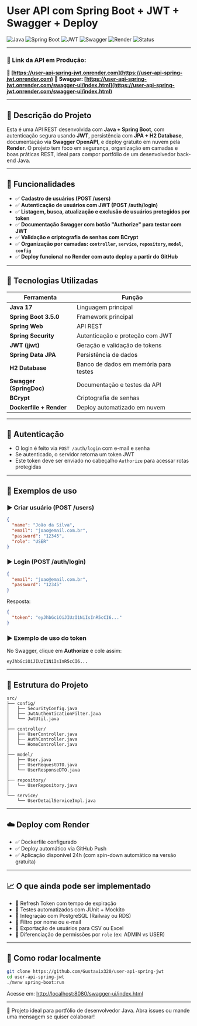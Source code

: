 # User API com Spring Boot + JWT + Swagger + Deploy

![Java](https://img.shields.io/badge/Java-17-blue?logo=java)
![Spring Boot](https://img.shields.io/badge/SpringBoot-3.5.0-brightgreen?logo=spring)
![JWT](https://img.shields.io/badge/Auth-JWT-blueviolet?logo=jsonwebtokens)
![Swagger](https://img.shields.io/badge/Docs-Swagger-orange?logo=swagger)
![Render](https://img.shields.io/badge/Deploy-Render-black?logo=render)
![Status](https://img.shields.io/badge/API-Online-success)

---

### 🚀 Link da API em Produção:

**🔗 [https://user-api-spring-jwt.onrender.com](https://user-api-spring-jwt.onrender.com)**
**🔐 Swagger: [https://user-api-spring-jwt.onrender.com/swagger-ui/index.html](https://user-api-spring-jwt.onrender.com/swagger-ui/index.html)**

---

## 📌 Descrição do Projeto

Esta é uma API REST desenvolvida com **Java + Spring Boot**, com autenticação segura usando **JWT**, persistência com **JPA + H2 Database**, documentação via **Swagger OpenAPI**, e deploy gratuito em nuvem pela **Render**.
O projeto tem foco em segurança, organização em camadas e boas práticas REST, ideal para compor portfólio de um desenvolvedor back-end Java.

---

## 🧠 Funcionalidades

* ✅ **Cadastro de usuários (POST /users)**
* ✅ **Autenticação de usuários com JWT (POST /auth/login)**
* ✅ **Listagem, busca, atualização e exclusão de usuários protegidos por token**
* ✅ **Documentação Swagger com botão "Authorize" para testar com JWT**
* ✅ **Validação e criptografia de senhas com BCrypt**
* ✅ **Organização por camadas: `controller`, `service`, `repository`, `model`, `config`**
* ✅ **Deploy funcional no Render com auto deploy a partir do GitHub**

---

## 🔧 Tecnologias Utilizadas

| Ferramenta              | Função                                |
| ----------------------- | ------------------------------------- |
| **Java 17**             | Linguagem principal                   |
| **Spring Boot 3.5.0**   | Framework principal                   |
| **Spring Web**          | API REST                              |
| **Spring Security**     | Autenticação e proteção com JWT       |
| **JWT (jjwt)**          | Geração e validação de tokens         |
| **Spring Data JPA**     | Persistência de dados                 |
| **H2 Database**         | Banco de dados em memória para testes |
| **Swagger (SpringDoc)** | Documentação e testes da API          |
| **BCrypt**              | Criptografia de senhas                |
| **Dockerfile + Render** | Deploy automatizado em nuvem          |

---

## 🔐 Autenticação

* O login é feito via `POST /auth/login` com e-mail e senha
* Se autenticado, o servidor retorna um token JWT
* Este token deve ser enviado no cabeçalho `Authorize` para acessar rotas protegidas

---

## 🥮 Exemplos de uso

### ▶️ Criar usuário (POST /users)

```json
{
  "name": "João da Silva",
  "email": "joao@email.com.br",
  "password": "12345",
  "role": "USER"
}
```

### ▶️ Login (POST /auth/login)

```json
{
  "email": "joao@email.com.br",
  "password": "12345"
}
```

Resposta:

```json
{
  "token": "eyJhbGciOiJIUzI1NiIsInR5cCI6..."
}
```

### ▶️ Exemplo de uso do token

No Swagger, clique em **Authorize** e cole assim:

```
eyJhbGciOiJIUzI1NiIsInR5cCI6...
```

---

## 📁 Estrutura do Projeto

```
src/
├── config/
│   ├── SecurityConfig.java
│   ├── JwtAuthenticationFilter.java
│   └── JwtUtil.java
│
├── controller/
│   ├── UserController.java
│   ├── AuthController.java
│   └── HomeController.java
│
├── model/
│   ├── User.java
│   ├── UserRequestDTO.java
│   └── UserResponseDTO.java
│
├── repository/
│   └── UserRepository.java
│
└── service/
    └── UserDetailServiceImpl.java
```

---

## ☁️ Deploy com Render

* ✅ Dockerfile configurado
* ✅ Deploy automático via GitHub Push
* ✅ Aplicação disponível 24h (com spin-down automático na versão gratuita)

---

## 📈 O que ainda pode ser implementado

* 🔄 Refresh Token com tempo de expiração
* 🦖 Testes automatizados com JUnit + Mockito
* 🚩 Integração com PostgreSQL (Railway ou RDS)
* 🔎 Filtro por nome ou e-mail
* 📄 Exportação de usuários para CSV ou Excel
* 🔑 Diferenciação de permissões por `role` (ex: ADMIN vs USER)

---

## 📌 Como rodar localmente

```bash
git clone https://github.com/Gustavix320/user-api-spring-jwt
cd user-api-spring-jwt
./mvnw spring-boot:run
```

Acesse em: [http://localhost:8080/swagger-ui/index.html](http://localhost:8080/swagger-ui/index.html)

---

👋 Projeto ideal para portfólio de desenvolvedor Java. Abra issues ou mande uma mensagem se quiser colaborar!
